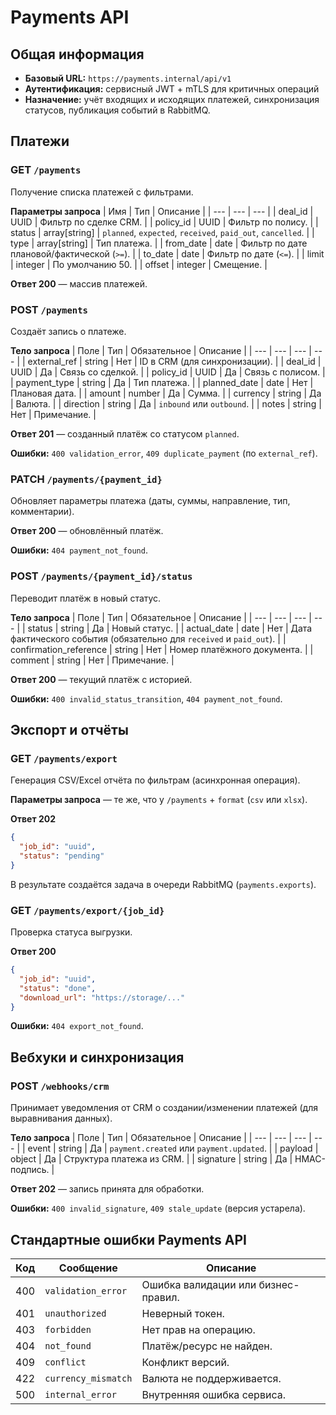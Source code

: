 # Payments API

## Общая информация
- **Базовый URL:** `https://payments.internal/api/v1`
- **Аутентификация:** сервисный JWT + mTLS для критичных операций
- **Назначение:** учёт входящих и исходящих платежей, синхронизация статусов, публикация событий в RabbitMQ.

## Платежи

### GET `/payments`
Получение списка платежей с фильтрами.

**Параметры запроса**
| Имя | Тип | Описание |
| --- | --- | --- |
| deal_id | UUID | Фильтр по сделке CRM. |
| policy_id | UUID | Фильтр по полису. |
| status | array[string] | `planned`, `expected`, `received`, `paid_out`, `cancelled`. |
| type | array[string] | Тип платежа. |
| from_date | date | Фильтр по дате плановой/фактической (`>=`). |
| to_date | date | Фильтр по дате (`<=`). |
| limit | integer | По умолчанию 50. |
| offset | integer | Смещение. |

**Ответ 200** — массив платежей.

### POST `/payments`
Создаёт запись о платеже.

**Тело запроса**
| Поле | Тип | Обязательное | Описание |
| --- | --- | --- | --- |
| external_ref | string | Нет | ID в CRM (для синхронизации). |
| deal_id | UUID | Да | Связь со сделкой. |
| policy_id | UUID | Да | Связь с полисом. |
| payment_type | string | Да | Тип платежа. |
| planned_date | date | Нет | Плановая дата. |
| amount | number | Да | Сумма. |
| currency | string | Да | Валюта. |
| direction | string | Да | `inbound` или `outbound`. |
| notes | string | Нет | Примечание. |

**Ответ 201** — созданный платёж со статусом `planned`.

**Ошибки:** `400 validation_error`, `409 duplicate_payment` (по `external_ref`).

### PATCH `/payments/{payment_id}`
Обновляет параметры платежа (даты, суммы, направление, тип, комментарии).

**Ответ 200** — обновлённый платёж.

**Ошибки:** `404 payment_not_found`.

### POST `/payments/{payment_id}/status`
Переводит платёж в новый статус.

**Тело запроса**
| Поле | Тип | Обязательное | Описание |
| --- | --- | --- | --- |
| status | string | Да | Новый статус. |
| actual_date | date | Нет | Дата фактического события (обязательно для `received` и `paid_out`). |
| confirmation_reference | string | Нет | Номер платёжного документа. |
| comment | string | Нет | Примечание. |

**Ответ 200** — текущий платёж с историей.

**Ошибки:** `400 invalid_status_transition`, `404 payment_not_found`.

## Экспорт и отчёты

### GET `/payments/export`
Генерация CSV/Excel отчёта по фильтрам (асинхронная операция).

**Параметры запроса** — те же, что у `/payments` + `format` (`csv` или `xlsx`).

**Ответ 202**
```json
{
  "job_id": "uuid",
  "status": "pending"
}
```

В результате создаётся задача в очереди RabbitMQ (`payments.exports`).

### GET `/payments/export/{job_id}`
Проверка статуса выгрузки.

**Ответ 200**
```json
{
  "job_id": "uuid",
  "status": "done",
  "download_url": "https://storage/..."
}
```

**Ошибки:** `404 export_not_found`.

## Вебхуки и синхронизация

### POST `/webhooks/crm`
Принимает уведомления от CRM о создании/изменении платежей (для выравнивания данных).

**Тело запроса**
| Поле | Тип | Обязательное | Описание |
| --- | --- | --- | --- |
| event | string | Да | `payment.created` или `payment.updated`. |
| payload | object | Да | Структура платежа из CRM. |
| signature | string | Да | HMAC-подпись. |

**Ответ 202** — запись принята для обработки.

**Ошибки:** `400 invalid_signature`, `409 stale_update` (версия устарела).

## Стандартные ошибки Payments API

| Код | Сообщение | Описание |
| --- | --- | --- |
| 400 | `validation_error` | Ошибка валидации или бизнес-правил. |
| 401 | `unauthorized` | Неверный токен. |
| 403 | `forbidden` | Нет прав на операцию. |
| 404 | `not_found` | Платёж/ресурс не найден. |
| 409 | `conflict` | Конфликт версий. |
| 422 | `currency_mismatch` | Валюта не поддерживается. |
| 500 | `internal_error` | Внутренняя ошибка сервиса. |
